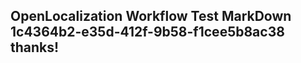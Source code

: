 <properties
ms.topic="hero-topic"
ms.test1="hero-topic"
ms.test2="test"/>

## OpenLocalization Workflow Test MarkDown 1c4364b2-e35d-412f-9b58-f1cee5b8ac38 thanks!
